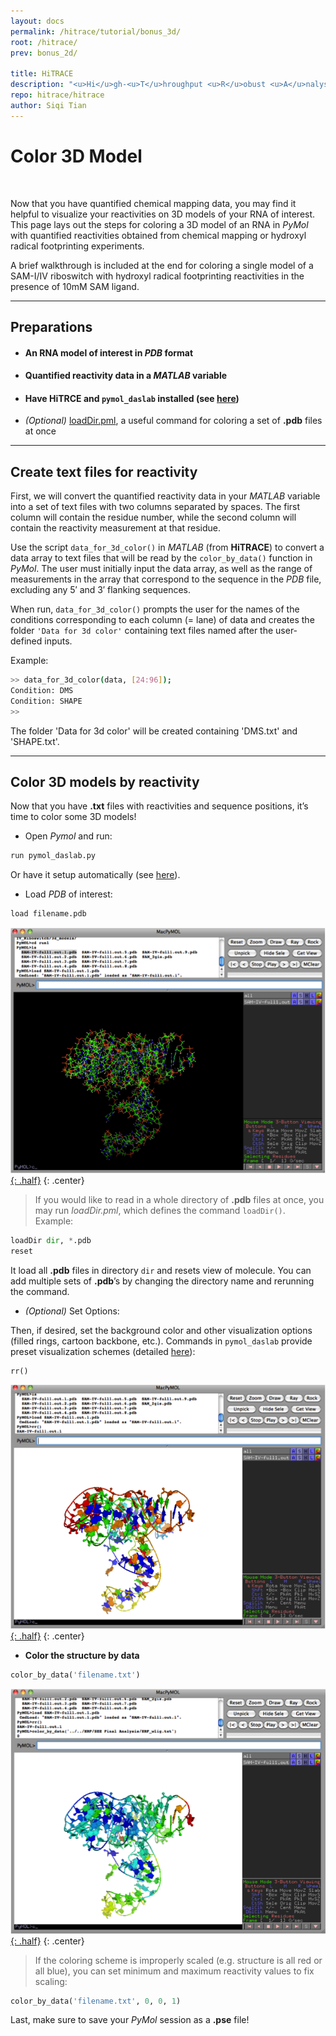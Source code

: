 ```yaml
---
layout: docs
permalink: /hitrace/tutorial/bonus_3d/
root: /hitrace/
prev: bonus_2d/

title: HiTRACE
description: "<u>Hi</u>gh-<u>T</u>hroughput <u>R</u>obust <u>A</u>nalysis for <u>C</u>apillary <u>E</u>lectrophoresis"
repo: hitrace/hitrace
author: Siqi Tian
---
```


# Color 3D Model

<br/>

Now that you have quantified chemical mapping data, you may find it helpful to visualize your reactivities on 3D models of your RNA of interest. This page lays out the steps for coloring a 3D model of an RNA in _PyMol_ with quantified reactivities obtained from chemical mapping or hydroxyl radical footprinting experiments.

A brief walkthrough is included at the end for coloring a single model of a SAM-I/IV riboswitch with hydroxyl radical footprinting reactivities in the presence of 10mM SAM ligand.

<hr/>

## Preparations

* #### An RNA model of interest in _PDB_ format

* #### Quantified reactivity data in a _MATLAB_ variable

* #### Have **HiTRCE** and `pymol_daslab` installed (see [here](/pymol_daslab/))

* _(Optional)_ [loadDir.pml](http://www.pymolwiki.org/index.php/LoadDir), a useful command for coloring a set of **.pdb** files at once

<hr/>

## Create text files for reactivity

First, we will convert the quantified reactivity data in your _MATLAB_ variable into a set of text files with two columns separated by spaces. The first column will contain the residue number, while the second column will contain the reactivity measurement at that residue.

Use the script `data_for_3d_color()` in _MATLAB_ (from **HiTRACE**) to convert a data array to text files that will be read by the `color_by_data()` function in _PyMol_. The user must initially input the data array, as well as the range of measurements in the array that correspond to the sequence in the _PDB_ file, excluding any 5&prime; and 3&prime; flanking sequences.

When run, `data_for_3d_color()` prompts the user for the names of the conditions corresponding to each column (= lane) of data and creates the folder `'Data for 3d color'` containing text files named after the user-defined inputs.

Example:

```bash
>> data_for_3d_color(data, [24:96]);
Condition: DMS
Condition: SHAPE
>>
```

The folder 'Data for 3d color' will be created containing 'DMS.txt' and 'SHAPE.txt'.

<hr/>

## Color 3D models by reactivity

Now that you have **.txt** files with reactivities and sequence positions, it’s time to color some 3D models!

* Open _Pymol_ and run:

```python
run pymol_daslab.py
```

Or have it setup automatically (see [here](/pymol_daslab#installation)).

* Load _PDB_ of interest:

```python
load filename.pdb
```

[![load Figure](/hitrace/res/sam_3D_1.png "load Figure"){: .half}](/hitrace/res/sam_3D_1.png)
{: .center}

> If you would like to read in a whole directory of **.pdb** files at once, you may run _loadDir.pml_, which defines the command `loadDir()`. Example:

```python
loadDir dir, *.pdb
reset
```

It load all **.pdb** files in directory `dir` and resets view of molecule. You can add multiple sets of **.pdb**’s by changing the directory name and rerunning the command.

* _(Optional)_ Set Options:

Then, if desired, set the background color and other visualization options (filled rings, cartoon backbone, etc.). Commands in `pymol_daslab` provide preset visualization schemes (detailed [here](/pymol_daslab/docs/)):

```python
rr()
```

[![rr Figure](/hitrace/res/sam_3D_2.png "rr Figure"){: .half}](/hitrace/res/sam_3D_2.png)
{: .center}

* **Color the structure by data**

```python
color_by_data('filename.txt')
```

[![color_by_data Figure](/hitrace/res/sam_3D_3.png "color_by_data Figure"){: .half}](/hitrace/res/sam_3D_3.png)
{: .center}

> If the coloring scheme is improperly scaled (e.g. structure is all red or all blue), you can set minimum and maximum reactivity values to fix scaling:

```python
color_by_data('filename.txt', 0, 0, 1)
```

Last, make sure to save your _PyMol_ session as a **.pse** file!

